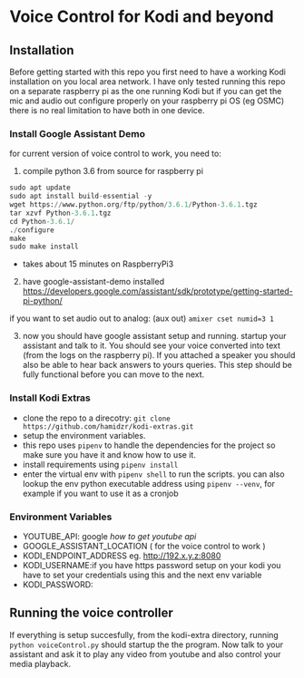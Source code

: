 # Voice Control for Kodi and beyond

## Installation
Before getting started with this repo you first need to have a working Kodi installation on you local area network.
I have only tested running this repo on a separate raspberry pi as the one running Kodi but if you can get the mic and audio out configure properly on your raspberry pi OS (eg OSMC) there is no real limitation to have both in one device.

### Install Google Assistant Demo
for current version of voice control to work, you need to:
1. compile python 3.6 from source for raspberry pi
```python
sudo apt update
sudo apt install build-essential -y
wget https://www.python.org/ftp/python/3.6.1/Python-3.6.1.tgz
tar xzvf Python-3.6.1.tgz
cd Python-3.6.1/
./configure
make
sudo make install
```
* takes about 15 minutes on RaspberryPi3

2. have google-assistant-demo installed
https://developers.google.com/assistant/sdk/prototype/getting-started-pi-python/

if you want to set audio out to analog: (aux out) `amixer cset numid=3 1`

3. now you should have google assistant setup and running.
startup your assistant and talk to it. You should see your voice converted into text (from the logs on the raspberry pi). If you attached a speaker you should also be able to hear back answers to yours queries. This step should be fully functional before you can move to the next.

### Install Kodi Extras

- clone the repo to a direcotry: `git clone https://github.com/hamidzr/kodi-extras.git`
- setup the environment variables.
- this repo uses `pipenv` to handle the dependencies for the project so make sure you have it and know how to use it.
- install requirements using `pipenv install`
- enter the virtual env with `pipenv shell` to run the scripts. you can also lookup the env python executable address using `pipenv --venv`, for example if you want to  use it as a cronjob


### Environment Variables
- YOUTUBE_API: google *how to get youtube api*
- GOOGLE_ASSISTANT_LOCATION ( for the voice control to work )
- KODI_ENDPOINT_ADDRESS eg. http://192.x.y.z:8080
- KODI_USERNAME:if you have https password setup on your kodi you have to set your credentials using this and the next env variable
- KODI_PASSWORD:

## Running the voice controller
If everything is setup succesfully, from the kodi-extra directory, running `python voiceControl.py` should startup the the program. Now talk to your assistant and ask it to play any video from youtube and also control your media playback.
